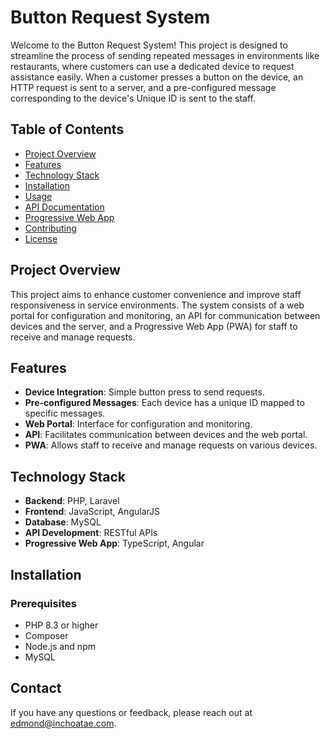 # Button Request System

Welcome to the Button Request System! This project is designed to streamline the process of sending repeated messages in environments like restaurants, where customers can use a dedicated device to request assistance easily. When a customer presses a button on the device, an HTTP request is sent to a server, and a pre-configured message corresponding to the device's Unique ID is sent to the staff.

## Table of Contents

- [Project Overview](#project-overview)
- [Features](#features)
- [Technology Stack](#technology-stack)
- [Installation](#installation)
- [Usage](#usage)
- [API Documentation](#api-documentation)
- [Progressive Web App](#progressive-web-app)
- [Contributing](#contributing)
- [License](#license)

## Project Overview

This project aims to enhance customer convenience and improve staff responsiveness in service environments. The system consists of a web portal for configuration and monitoring, an API for communication between devices and the server, and a Progressive Web App (PWA) for staff to receive and manage requests.

## Features

- **Device Integration**: Simple button press to send requests.
- **Pre-configured Messages**: Each device has a unique ID mapped to specific messages.
- **Web Portal**: Interface for configuration and monitoring.
- **API**: Facilitates communication between devices and the web portal.
- **PWA**: Allows staff to receive and manage requests on various devices.

## Technology Stack

- **Backend**: PHP, Laravel
- **Frontend**: JavaScript, AngularJS
- **Database**: MySQL
- **API Development**: RESTful APIs
- **Progressive Web App**: TypeScript, Angular

## Installation

### Prerequisites

- PHP 8.3 or higher
- Composer
- Node.js and npm
- MySQL

## Contact

If you have any questions or feedback, please reach out at [edmond@inchoatae.com](mailto:edmond@inchoatae.com).



